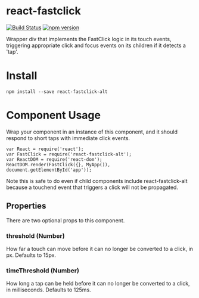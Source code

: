 # react-fastclick
[![Build Status](https://travis-ci.org/moodysalem/react-fastclick.svg)](https://travis-ci.org/moodysalem/react-fastclick)
[![npm version](https://img.shields.io/npm/v/react-fastclick-alt.svg)](https://www.npmjs.com/package/react-fastclick-alt)

Wrapper div that implements the FastClick logic in its touch events, triggering appropriate click and focus events on
its children if it detects a 'tap'.

# Install
    npm install --save react-fastclick-alt

# Component Usage
Wrap your component in an instance of this component, and it should respond to short taps with immediate click
events.

    var React = require('react');
    var FastClick = require('react-fastclick-alt');
    var ReactDOM = require('react-dom');
    ReactDOM.render(FastClick({}, MyApp()), document.getElementById('app'));
    
Note this is safe to do even if child components include react-fastclick-alt because a touchend event that triggers
a click will not be propagated.

## Properties
There are two optional props to this component.

### threshold (Number)
How far a touch can move before it can no longer be converted to a click, in px. Defaults to 15px.


### timeThreshold (Number)
How long a tap can be held before it can no longer be converted to a click, in milliseconds. Defaults to 125ms.
